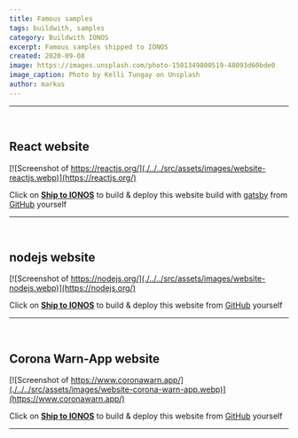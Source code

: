 ```yaml
---
title: Famous samples
tags: buildwith, samples
category: Buildwith IONOS
excerpt: Famous samples shipped to IONOS
created: 2020-09-08
image: https://images.unsplash.com/photo-1501349800519-48093d60bde0
image_caption: Photo by Kelli Tungay on Unsplash
author: markus
---
```


---

<br>

## React website

[![Screenshot of https://reactjs.org/](./../../src/assets/images/website-reactjs.webp)](https://reactjs.org/)

Click on **[Ship to IONOS](https://buildwith.ionos.com/setup?repo=https://github.com/reactjs/reactjs.org)** to build & deploy this website build with [gatsby](https://www.gatsbyjs.com/) from [GitHub](https://github.com/reactjs/reactjs.org) yourself

---

<br>

## nodejs website

[![Screenshot of https://nodejs.org/](./../../src/assets/images/website-nodejs.webp)](https://nodejs.org/)

Click on **[Ship to IONOS](https://buildwith.ionos.com/setup?repo=https://github.com/nodejs/nodejs.org)** to build & deploy this website from [GitHub](https://github.com/nodejs/nodejs.org) yourself

---

<br>

## Corona Warn-App website

[![Screenshot of https://www.coronawarn.app/](./../../src/assets/images/website-corona-warn-app.webp)](https://www.coronawarn.app/)

Click on **[Ship to IONOS](https://buildwith.ionos.com/setup?repo=https://github.com/corona-warn-app/cwa-website)** to build & deploy this website from [GitHub](https://github.com/corona-warn-app/cwa-website) yourself

---

<br>